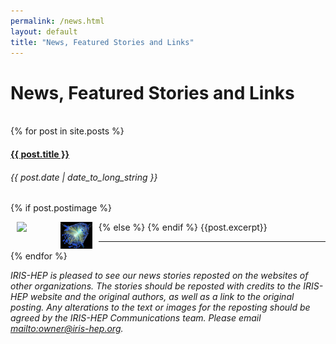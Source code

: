```yaml
---
permalink: /news.html
layout: default
title: "News, Featured Stories and Links"
---
```


<h1>News, Featured Stories and Links</h1>
<br>
{% for post in site.posts %}
<h4><a href="{{ post.url }}">{{ post.title }}</a></h4>
<h6><i>{{ post.date | date_to_long_string }}</i></h6>
{% if post.postimage %}
<p><img src="{{post.postimage}}" style="float:left; margin-left: 10px; margin-right: 10px; width: 10%"></p>
{% else %}
<img src="/assets/images/Tprime-200pu-PhaseII-black-arctic-main-image-small.jpg" style="float:left; margin-left: 10px; margin-right: 10px; width: 10%">
{% endif %}
{{post.excerpt}}
<br>
<hr>
{% endfor %}



*IRIS-HEP is pleased to see our news stories reposted on the websites of other organizations. The stories should be reposted with credits to the IRIS-HEP website and the original authors, as well as a link to the original posting. Any alterations to the text or images for the reposting should be agreed by the IRIS-HEP Communications team.  Please email <mailto:owner@iris-hep.org>.*


